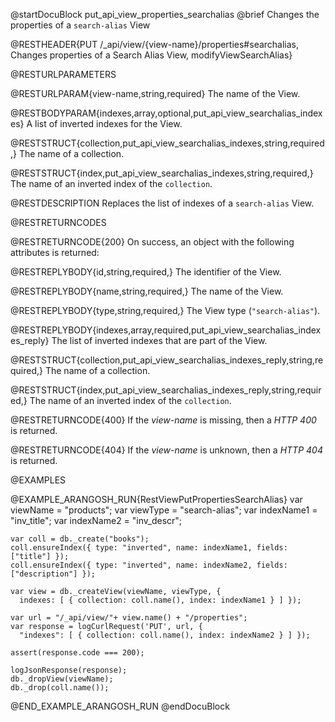 @startDocuBlock put_api_view_properties_searchalias
@brief Changes the properties of a `search-alias` View

@RESTHEADER{PUT /_api/view/{view-name}/properties#searchalias, Changes properties of a Search Alias View, modifyViewSearchAlias}

@RESTURLPARAMETERS

@RESTURLPARAM{view-name,string,required}
The name of the View.

@RESTBODYPARAM{indexes,array,optional,put_api_view_searchalias_indexes}
A list of inverted indexes for the View.

@RESTSTRUCT{collection,put_api_view_searchalias_indexes,string,required,}
The name of a collection.

@RESTSTRUCT{index,put_api_view_searchalias_indexes,string,required,}
The name of an inverted index of the `collection`.

@RESTDESCRIPTION
Replaces the list of indexes of a `search-alias` View.

@RESTRETURNCODES

@RESTRETURNCODE{200}
On success, an object with the following attributes is returned:

@RESTREPLYBODY{id,string,required,}
The identifier of the View.

@RESTREPLYBODY{name,string,required,}
The name of the View.

@RESTREPLYBODY{type,string,required,}
The View type (`"search-alias"`).

@RESTREPLYBODY{indexes,array,required,put_api_view_searchalias_indexes_reply}
The list of inverted indexes that are part of the View.

@RESTSTRUCT{collection,put_api_view_searchalias_indexes_reply,string,required,}
The name of a collection.

@RESTSTRUCT{index,put_api_view_searchalias_indexes_reply,string,required,}
The name of an inverted index of the `collection`.

@RESTRETURNCODE{400}
If the *view-name* is missing, then a *HTTP 400* is returned.

@RESTRETURNCODE{404}
If the *view-name* is unknown, then a *HTTP 404* is returned.

@EXAMPLES

@EXAMPLE_ARANGOSH_RUN{RestViewPutPropertiesSearchAlias}
    var viewName = "products";
    var viewType = "search-alias";
    var indexName1 = "inv_title";
    var indexName2 = "inv_descr";

    var coll = db._create("books");
    coll.ensureIndex({ type: "inverted", name: indexName1, fields: ["title"] });
    coll.ensureIndex({ type: "inverted", name: indexName2, fields: ["description"] });

    var view = db._createView(viewName, viewType, {
      indexes: [ { collection: coll.name(), index: indexName1 } ] });

    var url = "/_api/view/"+ view.name() + "/properties";
    var response = logCurlRequest('PUT', url, {
      "indexes": [ { collection: coll.name(), index: indexName2 } ] });

    assert(response.code === 200);

    logJsonResponse(response);
    db._dropView(viewName);
    db._drop(coll.name());
@END_EXAMPLE_ARANGOSH_RUN
@endDocuBlock
